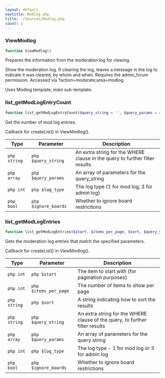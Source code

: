 ```yaml
---
layout: default
navtitle: Modlog.php
title: ./Sources/Modlog.php
count: 3
---
```


### ViewModlog

```php
function ViewModlog()
```
Prepares the information from the moderation log for viewing.

Show the moderation log.
If clearing the log, leaves a message in the log to indicate it was cleared, by whom and when.
Requires the admin_forum permission.
Accessed via ?action=moderate;area=modlog.

Uses Modlog template, main sub-template.

### list_getModLogEntryCount

```php
function list_getModLogEntryCount($query_string = '', $query_params = array(), $log_type = 1, $ignore_boards = false)
```
Get the number of mod log entries.

Callback for createList() in ViewModlog().

Type|Parameter|Description
---|---|---
```php string```|```php $query_string```|An extra string for the WHERE clause in the query to further filter results
```php array```|```php $query_params```|An array of parameters for the query_string
```php int```|```php $log_type```|The log type (1 for mod log, 3 for admin log)
```php bool```|```php $ignore_boards```|Whether to ignore board restrictions

### list_getModLogEntries

```php
function list_getModLogEntries($start, $items_per_page, $sort, $query_string = '', $query_params = array(), $log_type = 1, $ignore_boards = false)
```
Gets the moderation log entries that match the specified parameters.

Callback for createList() in ViewModlog().

Type|Parameter|Description
---|---|---
```php int```|```php $start```|The item to start with (for pagination purposes)
```php int```|```php $items_per_page```|The number of items to show per page
```php string```|```php $sort```|A string indicating how to sort the results
```php string```|```php $query_string```|An extra string for the WHERE clause of the query, to further filter results
```php array```|```php $query_params```|An array of parameters for the query string
```php int```|```php $log_type```|The log type - 1 for mod log or 3 for admin log
```php bool```|```php $ignore_boards```|Whether to ignore board restrictions

